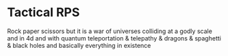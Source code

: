 # Tactical RPS

Rock paper scissors but it is a war of universes colliding at a godly scale and in 4d and with quantum teleportation & telepathy & dragons & spaghetti & black holes and basically everything in existence